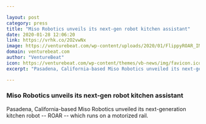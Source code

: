 ```yaml
---

layout: post
category: press
title: "Miso Robotics unveils its next-gen robot kitchen assistant"
date: 2020-01-28 12:06:20
link: https://vrhk.co/2O2vwNx
image: https://venturebeat.com/wp-content/uploads/2020/01/FlippyROAR_IMAGE-1-e1579804235265.png?w=1200&strip=all
domain: venturebeat.com
author: "VentureBeat"
icon: https://venturebeat.com/wp-content/themes/vb-news/img/favicon.ico
excerpt: "Pasadena, California-based Miso Robotics unveiled its next-generation kitchen robot -- ROAR -- which runs on a motorized rail."

---
```


### Miso Robotics unveils its next-gen robot kitchen assistant

Pasadena, California-based Miso Robotics unveiled its next-generation kitchen robot -- ROAR -- which runs on a motorized rail.